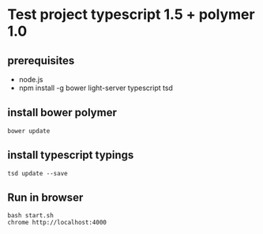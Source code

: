 # Test project typescript 1.5 + polymer 1.0

## prerequisites

* node.js
* npm install -g bower light-server typescript tsd

## install bower polymer
	bower update
	
## install typescript typings
	tsd update --save
	
## Run in browser

	bash start.sh
	chrome http://localhost:4000
	